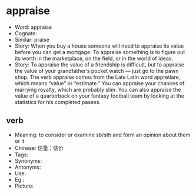 # appraise

- Word: appraise
- Cognate: 
- Similar: praise
- Story: When you buy a house someone will need to appraise its value before you can get a mortgage. To appraise something is to figure out its worth in the marketplace, on the field, or in the world of ideas.
- Story: To appraise the value of a friendship is difficult, but to appraise the value of your grandfather’s pocket watch — just go to the pawn shop. The verb appraise comes from the Late Latin word appretiare, which means “value” or “estimate.” You can appraise your chances of marrying royalty, which are probably slim. You can also appraise the value of a quarterback on your fantasy football team by looking at the statistics for his completed passes.

## verb

- Meaning: to consider or examine sb/sth and form an opinion about them or it
- Chinese: 估量；估价
- Tags: 
- Synonyms: 
- Antonyms: 
- Use: 
- Eg.: 
- Picture: 

